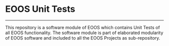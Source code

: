 # EOOS Unit Tests
---

This repository is a software module of EOOS which contains Unit Tests of all EOOS functionality. 
The software module is part of elaborated modularity of EOOS software and included to all the 
EOOS Projects as sub-repository.
